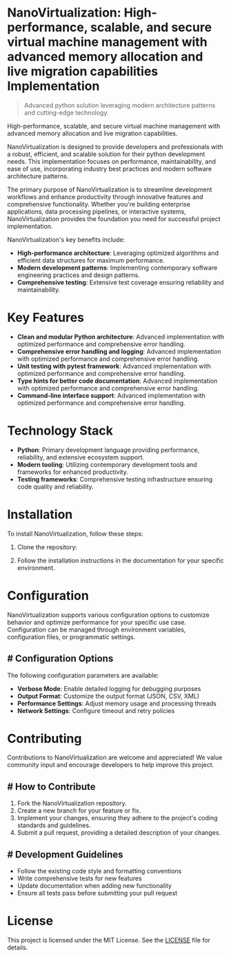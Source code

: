 <!-- fallback_NanoVirtualization_20250802101516_23788 -->

# NanoVirtualization: High-performance, scalable, and secure virtual machine management with advanced memory allocation and live migration capabilities Implementation
> Advanced python solution leveraging modern architecture patterns and cutting-edge technology.

High-performance, scalable, and secure virtual machine management with advanced memory allocation and live migration capabilities.

NanoVirtualization is designed to provide developers and professionals with a robust, efficient, and scalable solution for their python development needs. This implementation focuses on performance, maintainability, and ease of use, incorporating industry best practices and modern software architecture patterns.

The primary purpose of NanoVirtualization is to streamline development workflows and enhance productivity through innovative features and comprehensive functionality. Whether you're building enterprise applications, data processing pipelines, or interactive systems, NanoVirtualization provides the foundation you need for successful project implementation.

NanoVirtualization's key benefits include:

* **High-performance architecture**: Leveraging optimized algorithms and efficient data structures for maximum performance.
* **Modern development patterns**: Implementing contemporary software engineering practices and design patterns.
* **Comprehensive testing**: Extensive test coverage ensuring reliability and maintainability.

# Key Features

* **Clean and modular Python architecture**: Advanced implementation with optimized performance and comprehensive error handling.
* **Comprehensive error handling and logging**: Advanced implementation with optimized performance and comprehensive error handling.
* **Unit testing with pytest framework**: Advanced implementation with optimized performance and comprehensive error handling.
* **Type hints for better code documentation**: Advanced implementation with optimized performance and comprehensive error handling.
* **Command-line interface support**: Advanced implementation with optimized performance and comprehensive error handling.

# Technology Stack

* **Python**: Primary development language providing performance, reliability, and extensive ecosystem support.
* **Modern tooling**: Utilizing contemporary development tools and frameworks for enhanced productivity.
* **Testing frameworks**: Comprehensive testing infrastructure ensuring code quality and reliability.

# Installation

To install NanoVirtualization, follow these steps:

1. Clone the repository:


2. Follow the installation instructions in the documentation for your specific environment.

# Configuration

NanoVirtualization supports various configuration options to customize behavior and optimize performance for your specific use case. Configuration can be managed through environment variables, configuration files, or programmatic settings.

## # Configuration Options

The following configuration parameters are available:

* **Verbose Mode**: Enable detailed logging for debugging purposes
* **Output Format**: Customize the output format (JSON, CSV, XML)
* **Performance Settings**: Adjust memory usage and processing threads
* **Network Settings**: Configure timeout and retry policies

# Contributing

Contributions to NanoVirtualization are welcome and appreciated! We value community input and encourage developers to help improve this project.

## # How to Contribute

1. Fork the NanoVirtualization repository.
2. Create a new branch for your feature or fix.
3. Implement your changes, ensuring they adhere to the project's coding standards and guidelines.
4. Submit a pull request, providing a detailed description of your changes.

## # Development Guidelines

* Follow the existing code style and formatting conventions
* Write comprehensive tests for new features
* Update documentation when adding new functionality
* Ensure all tests pass before submitting your pull request

# License

This project is licensed under the MIT License. See the [LICENSE](https://github.com/Muramatsuu/NanoVirtualization/blob/main/LICENSE) file for details.
